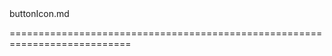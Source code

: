<!--merge--><!--/merge-->
<!--dep-->buttonIcon.md<!--/dep-->
===========================================================================
